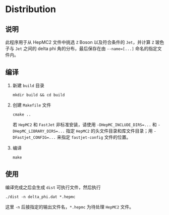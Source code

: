 <!--
 * FileName: README.md
 * Version: 1.0
 * License: MIT License
* 
 * Author: KANG Jin-Wen
 * E-Mail: kangjinwen@vip.qq.com
 * Date: 2019-10-17 13:55:35
 * 
 * LastEditors: KANG Jin-Wen
 * LastEditTime: 2019-10-17 14:02:20
 * Description: README
 -->

# Distribution

## 说明

此程序用于从 HepMC2 文件中挑选 `Z` Boson 以及符合条件的 `Jet`，并计算 `Z` 玻色子与 `Jet` 之间的 delta phi 角的分布，最后保存在由 `--name=[...]` 命名的指定文件内。

## 编译

1. 新建 ```build``` 目录
    
    ```mkdir build && cd build```

2. 创建 ```Makefile``` 文件
    
    ```cmake ..```

    若 `HepMC2` 和 `FastJet` 非标准安装，请使用 `-DHepMC_INCLUDE_DIRS=...` 和 `-DHepMC_LIBRARY_DIRS=...` 指定 `HepMC2` 的头文件目录和库文件目录；用 `-DFastjet_CONFIG=...` 来指定 `fastjet-config` 文件的位置。

3. 编译
    
    ```make```

## 使用

编译完成之后会生成 ```dist``` 可执行文件，然后执行
    
```./dist -n delta_phi.dat *.hepmc```

这里 `-n` 后接指定的输出文件名，`*.hepmc` 为待处理 `HepMC2` 文件。
